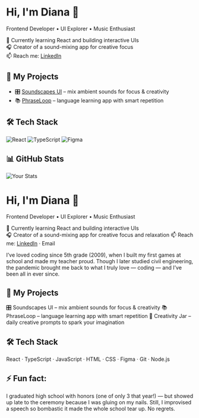 # Hi, I'm Diana 👋  
Frontend Developer • UI Explorer • Music Enthusiast

🌱 Currently learning React and building interactive UIs  
🎧 Creator of a sound-mixing app for creative focus  
📫 Reach me: [LinkedIn](https://www.linkedin.com/in/diana-shagiakhmetova/)

## 🚀 My Projects
- 🎛️ [Soundscapes UI](https://github.com/yourusername/soundscapes) – mix ambient sounds for focus & creativity
- 📚 [PhraseLoop](https://github.com/yourusername/phraseloop) – language learning app with smart repetition

## 🛠️ Tech Stack
![React](https://img.shields.io/badge/React-61DAFB?logo=react&style=for-the-badge)
![TypeScript](https://img.shields.io/badge/TypeScript-3178C6?logo=typescript&style=for-the-badge)
![Figma](https://img.shields.io/badge/Figma-F24E1E?logo=figma&style=for-the-badge)

## 📊 GitHub Stats
![Your Stats](https://github-readme-stats.vercel.app/api?username=yourusername&show_icons=true&theme=dracula)


# Hi, I'm Diana 👋  
Frontend Developer • UI Explorer • Music Enthusiast


🌱 Currently learning React and building interactive UIs  
🎧 Creator of a sound-mixing app for creative focus and relaxation
📫 Reach me: [LinkedIn](https://www.linkedin.com/in/diana-shagiakhmetova/) · Email

I’ve loved coding since 5th grade (2009), when I built my first games at school and made my teacher proud. Though I later studied civil engineering, the pandemic brought me back to what I truly love — coding — and I’ve been all in ever since.
## 🚀 My Projects
🎛️ Soundscapes UI – mix ambient sounds for focus & creativity
📚 PhraseLoop – language learning app with smart repetition
🎨 Creativity Jar – daily creative prompts to spark your imagination
## 🛠️ Tech Stack
React · TypeScript · JavaScript · HTML · CSS · Figma · Git · Node.js
## ⚡ Fun fact: 
I graduated high school with honors (one of only 3 that year!) — but showed up late to the ceremony because I was gluing on my nails. Still, I improvised a speech so bombastic it made the whole school tear up. No regrets.
